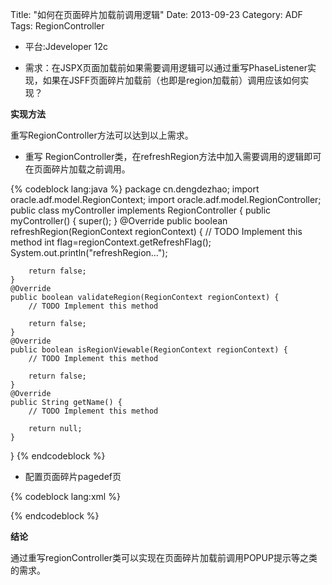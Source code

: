Title: "如何在页面碎片加载前调用逻辑"
Date: 2013-09-23
Category: ADF
Tags: RegionController

- 平台:Jdeveloper 12c

- 需求：在JSPX页面加载前如果需要调用逻辑可以通过重写PhaseListener实现，如果在JSFF页面碎片加载前（也即是region加载前）调用应该如何实现？

**实现方法**

重写RegionController方法可以达到以上需求。

- 重写 RegionController类，在refreshRegion方法中加入需要调用的逻辑即可在页面碎片加载之前调用。

{% codeblock lang:java %}
package cn.dengdezhao;
import oracle.adf.model.RegionContext;
import oracle.adf.model.RegionController;
public class myController implements RegionController {
    public myController() {
        super();
    }
    @Override
    public boolean refreshRegion(RegionContext regionContext) {
        // TODO Implement this method
        int flag=regionContext.getRefreshFlag();
        System.out.println("refreshRegion...");      
        
        return false;
    }
    @Override
    public boolean validateRegion(RegionContext regionContext) {
        // TODO Implement this method
        
        return false;
    }
    @Override
    public boolean isRegionViewable(RegionContext regionContext) {
        // TODO Implement this method
        
        return false;
    }
    @Override
    public String getName() {
        // TODO Implement this method
        
        return null;
    }
}
{% endcodeblock %}

- 配置页面碎片pagedef页

{% codeblock lang:xml %}
<?xml version="1.0" encoding="UTF-8" ?>
<pageDefinition xmlns="http://xmlns.oracle.com/adfm/uimodel" version="12.1.2.66.68" id="iteratorInputPageDef"
                ControllerClass="cn.dengdezhao.myController"
                Package="cn.dengdezhao.pageDefs">
  <parameters/>
  <executables>
    <variableIterator id="variables"/>
  </executables>
  <bindings/>
</pageDefinition>
{% endcodeblock %}

**结论**

通过重写regionController类可以实现在页面碎片加载前调用POPUP提示等之类的需求。
